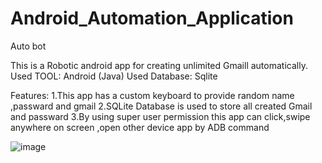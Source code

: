 # Android_Automation_Application
Auto bot

This is a Robotic android app for creating unlimited Gmaill automatically.
Used TOOL: Android (Java)
Used Database: Sqlite

Features:
1.This app has a custom keyboard to provide random name ,passward and gmail 
2.SQLite Database is used to store all created Gmail and passward
3.By using super user permission this app can click,swipe anywhere on screen ,open other device app by ADB command

![image](https://user-images.githubusercontent.com/55844514/199510290-53705cdf-eaf6-4cb2-a4d0-67f7928f46b2.png)
